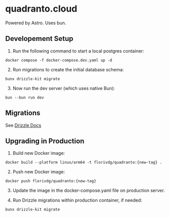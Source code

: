 # quadranto.cloud

Powered by Astro. Uses bun.

## Developement Setup

1. Run the following command to start a local postgres container:

```shell
docker compose -f docker-compose.dev.yaml up -d
```

2. Run migrations to create the initial database schema:

```shell
bunx drizzle-kit migrate
```

3. Now run the dev server (which uses native Bun):

```shell
bun --bun run dev
```

## Migrations

See [Drizzle Docs](https://orm.drizzle.team/docs/kit-overview)

## Upgrading in Production

1. Build new Docker image:

```shell
docker build --platform linux/arm64 -t florivdg/quadranto:{new-tag} .
```

2. Push new Docker image:

```shell
docker push florivdg/quadranto:{new-tag}
```

3. Update the image in the docker-compose.yaml file on production server.

4. Run Drizzle migrations within production container, if needed:

```shell
bunx drizzle-kit migrate
```
